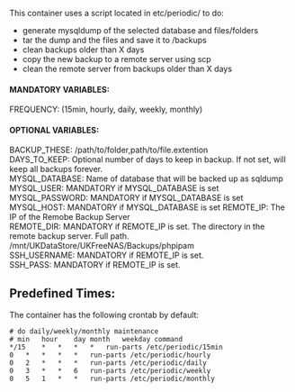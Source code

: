 This container uses a script located in etc/periodic/ to do:

- generate mysqldump of the selected database and files/folders
- tar the dump and the files and save it to /backups
- clean backups older than X days
- copy the new backup to a remote server using scp
- clean the remote server from backups older than X days

#### MANDATORY VARIABLES:

FREQUENCY: (15min, hourly, daily, weekly, monthly)

#### OPTIONAL VARIABLES:

BACKUP_THESE: /path/to/folder,path/to/file.extention  
DAYS_TO_KEEP: Optional number of days to keep in backup. If not set, will keep all backups forever.  
MYSQL_DATABASE: Name of database that will be backed up as sqldump  
MYSQL_USER: MANDATORY if MYSQL_DATABASE is set  
MYSQL_PASSWORD: MANDATORY if MYSQL_DATABASE is set  
MYSQL_HOST: MANDATORY if MYSQL_DATABASE is set
REMOTE_IP: The IP of the Remobe Backup Server  
REMOTE_DIR: MANDATORY if REMOTE_IP is set. The directory in the remote backup server. Full path. /mnt/UKDataStore/UKFreeNAS/Backups/phpipam  
SSH_USERNAME: MANDATORY if REMOTE_IP is set.  
SSH_PASS: MANDATORY if REMOTE_IP is set.

## Predefined Times:

The container has the following crontab by default:

```
# do daily/weekly/monthly maintenance
# min	hour	day	month	weekday	command
*/15	*	*	*	*	run-parts /etc/periodic/15min
0	*	*	*	*	run-parts /etc/periodic/hourly
0	2	*	*	*	run-parts /etc/periodic/daily
0	3	*	*	6	run-parts /etc/periodic/weekly
0	5	1	*	*	run-parts /etc/periodic/monthly
```
